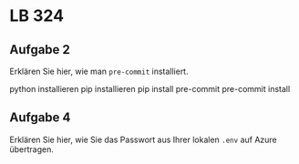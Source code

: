# LB 324

## Aufgabe 2
Erklären Sie hier, wie man `pre-commit` installiert.

python installieren
pip installieren
pip install pre-commit
pre-commit install

## Aufgabe 4
Erklären Sie hier, wie Sie das Passwort aus Ihrer lokalen `.env` auf Azure übertragen.
